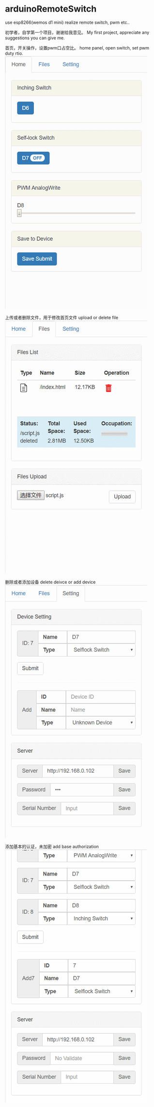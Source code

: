# arduinoRemoteSwitch
use esp8266(wemos d1 mini) realize remote switch, pwm etc..

初学者，自学第一个项目，谢谢给我意见。
My first project, appreciate any suggestions you can give me.

首页，开关操作，设置pwm口占空比。
home panel, open switch, set pwm duty rtio.
![deviceOperate](https://github.com/oocco/arduinoRemoteSwitch/blob/master/readme/homePanel.gif)

上传或者删除文件，用于修改首页文件
upload or delete file
![deviceOperate](https://github.com/oocco/arduinoRemoteSwitch/blob/master/readme/filePanel.gif)

删除或者添加设备
delete deivce or add device
![deviceOperate](https://github.com/oocco/arduinoRemoteSwitch/blob/master/readme/deviceOperate.gif)

添加基本的认证，未加密
add base authorization
![deviceOperate](https://github.com/oocco/arduinoRemoteSwitch/blob/master/readme/passwordSet.gif)
